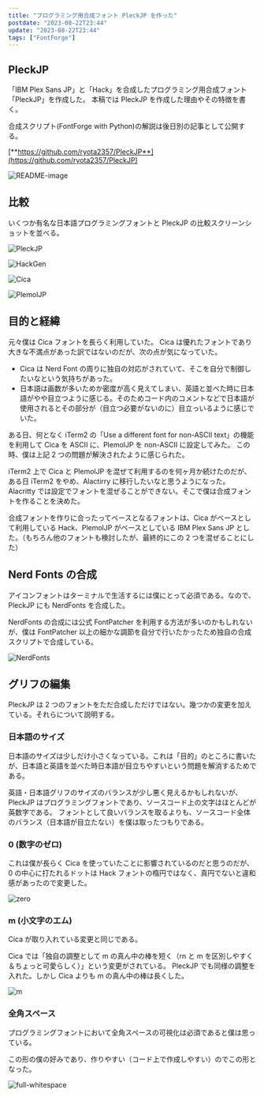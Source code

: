 ```yaml
---
title: "プログラミング用合成フォント PleckJP を作った"
postdate: "2023-08-22T23:44"
update: "2023-08-22T23:44"
tags: ["FontForge"]
---
```


## PleckJP

「IBM Plex Sans JP」と「Hack」を合成したプログラミング用合成フォント「PleckJP」を作成した。
本稿では PleckJP を作成した理由やその特徴を書く。

合成スクリプト(FontForge with Python)の解説は後日別の記事として公開する。

[**https://github.com/ryota2357/PleckJP**](https://github.com/ryota2357/PleckJP)

![README-image](./PleckJP-README.png)

## 比較

いくつか有名な日本語プログラミングフォントと PleckJP の比較スクリーンショットを並べる。

![PleckJP](./PleckJP.png)

![HackGen](./HackGen.png)

![Cica](./Cica.png)

![PlemolJP](./PlemolJP.png)

## 目的と経緯

元々僕は Cica フォントを長らく利用していた。
Cica は優れたフォントであり大きな不満点があった訳ではないのだが、次の点が気になっていた。

- Cica は Nerd Font の周りに独自の対応がされていて、そこを自分で制御したいなという気持ちがあった。
- 日本語は画数が多いためか密度が高く見えてしまい、英語と並べた時に日本語がやや目立つように感じる。そのためコード内のコメントなどで日本語が使用されるとその部分が（目立つ必要がないのに）目立っいるように感じでいた。

ある日、何となく iTerm2 の「Use a different font for non-ASCII text」の機能を利用して Cica を ASCII に、PlemolJP を non-ASCII に設定してみた。
この時、僕は上記 2 つの問題が解決されたように感じられた。

iTerm2 上で Cica と PlemolJP を混ぜて利用するのを何ヶ月か続けたのだが、ある日 iTerm2 をやめ、Alactirry に移行したいなと思うようになった。
Alacritty では設定でフォントを混ぜることができない。そこで僕は合成フォントを作ることを決めた。

合成フォントを作りに合ったってベースとなるフォントは、Cica がベースとして利用している Hack、PlemolJP がベースとしている IBM Plex Sans JP とした。（もちろん他のフォントも検討したが、最終的にこの 2 つを混ぜることにした）

## Nerd Fonts の合成

アイコンフォントはターミナルで生活するには僕にとって必須である。なので、PleckJP にも NerdFonts を合成した。

NerdFonts の合成には公式 FontPatcher を利用する方法が多いのかもしれないが、僕は FontPatcher 以上の細かな調節を自分で行いたかったため独自の合成スクリプトで合成している。

![NerdFonts](./NerdFonts.png)

## グリフの編集

PleckJP は 2 つのフォントをただ合成しただけではない。幾つかの変更を加えている。それらについて説明する。

### 日本語のサイズ

日本語のサイズは少しだけ小さくなっている。これは「目的」のところに書いたが、日本語と英語を並べた時日本語が目立ちやすいという問題を解消するためである。

英語・日本語グリフのサイズのバランスが少し悪く見えるかもしれないが、PleckJP はプログラミングフォントであり、ソースコード上の文字はほとんどが英数字である。
フォントとして良いバランスを取るよりも、ソースコード全体のバランス（日本語が目立たない）を僕は取ったつもりである。

### 0 (数字のゼロ)

これは僕が長らく Cica を使っていたことに影響されているのだと思うのだが、0 の中心に打たれるドットは Hack フォントの楕円ではなく、真円でないと違和感があったので変更した。

![zero](./zero.png)

### m (小文字のエム)

Cica が取り入れている変更と同じである。

Cica では「独自の調整として m の真ん中の棒を短く（rn と m を区別しやすく＆ちょっと可愛らしく）」という変更がされている。
PleckJP でも同様の調整を入れた。しかし Cica よりも m の真ん中の棒は長くした。

![m](./m.png)

### 全角スペース

プログラミングフォントにおいて全角スペースの可視化は必須であると僕は思っている。

この形の僕の好みであり、作りやすい（コード上で作成しやすい）のでこの形となった。

![full-whitespace](./full-whitespace.png)
